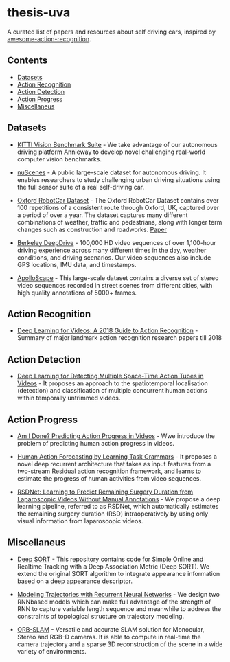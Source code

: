# thesis-uva
A curated list of papers and resources about self driving cars, inspired by [awesome-action-recognition](https://github.com/jinwchoi/awesome-action-recognition).

## Contents
 - [Datasets](#datasets)
 - [Action Recognition](#action-recognition)
 - [Action Detection](#action-detection)
 - [Action Progress](#action-progress)
 - [Miscellaneus](#miscellaneus)
 
## Datasets
* [KITTI Vision Benchmark Suite](http://www.cvlibs.net/datasets/kitti/index.php) - We take advantage of our autonomous driving platform Annieway to develop novel challenging real-world computer vision benchmarks.

* [nuScenes](https://www.nuscenes.org/) - A public large-scale dataset for autonomous driving. It enables researchers to study challenging urban driving situations using the full sensor suite of a real self-driving car.

* [Oxford RobotCar Dataset](https://robotcar-dataset.robots.ox.ac.uk/) - The Oxford RobotCar Dataset contains over 100 repetitions of a consistent route through Oxford, UK, captured over a period of over a year. The dataset captures many different combinations of weather, traffic and pedestrians, along with longer term changes such as construction and roadworks. [Paper](https://robotcar-dataset.robots.ox.ac.uk/images/robotcar_ijrr.pdf)

* [Berkeley DeepDrive](https://bdd-data.berkeley.edu/) - 100,000 HD video sequences of over 1,100-hour driving experience across many different times in the day, weather conditions, and driving scenarios. Our video sequences also include GPS locations, IMU data, and timestamps.

* [ApolloScape](http://apolloscape.auto/) - This large-scale dataset contains a diverse set of stereo video sequences recorded in street scenes from different cities, with high quality annotations of 5000+ frames.

## Action Recognition

* [Deep Learning for Videos: A 2018 Guide to Action Recognition](http://blog.qure.ai/notes/deep-learning-for-videos-action-recognition-review) - Summary of major landmark action recognition research papers till 2018

## Action Detection

* [Deep Learning for Detecting Multiple Space-Time Action Tubes in Videos](https://arxiv.org/abs/1608.01529) - It proposes an approach to the spatiotemporal localisation (detection) and classification of multiple concurrent human actions within temporally untrimmed videos.

## Action Progress

* [Am I Done? Predicting Action Progress in Videos](https://arxiv.org/abs/1705.01781) - Wwe introduce the problem of predicting human action progress in videos.

* [Human Action Forecasting by Learning Task Grammars](https://arxiv.org/abs/1709.06391) -  It proposes a novel deep recurrent architecture that takes as input features from a two-stream Residual action recognition framework, and learns to estimate the progress of human activities from video sequences.

* [RSDNet: Learning to Predict Remaining Surgery Duration from Laparoscopic Videos Without Manual Annotations](https://arxiv.org/abs/1802.03243) - We propose a deep learning pipeline, referred to as RSDNet, which automatically estimates the remaining surgery duration (RSD) intraoperatively by using only visual information from laparoscopic videos.

## Miscellaneus

* [Deep SORT](https://github.com/nwojke/deep_sort) - This repository contains code for Simple Online and Realtime Tracking with a Deep Association Metric (Deep SORT). We extend the original SORT algorithm to integrate appearance information based on a deep appearance descriptor.

* [Modeling Trajectories with Recurrent Neural Networks](https://ink.library.smu.edu.sg/cgi/viewcontent.cgi?article=4849&context=sis_research) -  We design two RNNbased models which can make full advantage of the
strength of RNN to capture variable length sequence and meanwhile to address the constraints of topological structure on trajectory modeling.

* [ORB-SLAM](http://webdiis.unizar.es/~raulmur/orbslam/) - Versatile and accurate SLAM solution for Monocular, Stereo and RGB-D cameras. It is able to compute in real-time the camera trajectory and a sparse 3D reconstruction of the scene in a wide variety of environments.
